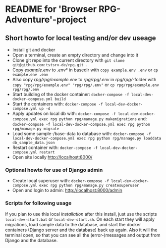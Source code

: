 # README for 'Browser RPG-Adventure'-project

## Short howto for local testing and/or dev useage

- Install git and docker
- Open a terminal, create an empty directory and change into it
- Clone git repo into the current directory with ``git clone git@github.com:tstsrv-de/rpg.git .``
- Copy *example.env* to *.env** in basedir with ``copy example.env .env`` or ``cp example.env .env``
- Also copy *rpg/rpg/example.env* to *rpg/rpg/.env* in *rpg/rpg/*-folder with ``copy "rpg/rpg/example.env" "rpg/rpg/.env"`` or ``cp rpg/rpg/example.env rpg/rpg/.env``
- Start building of the docker container:
  ``docker-compose -f local-dev-docker-compose.yml build``
- Start the containers with:
  ``docker-compose -f local-dev-docker-compose.yml up -d``
- Apply updates on local db with:
  ``docker-compose -f local-dev-docker-compose.yml exec rpg python rpg/manage.py makemigrations``
  and:
  ``docker-compose -f local-dev-docker-compose.yml exec rpg python rpg/manage.py migrate``
- Load some sample-/base-data to database with:
  ``docker-compose -f local-dev-docker-compose.yml exec rpg python rpg/manage.py loaddata db_sample_data.json``
- Restart container with:
  ``docker-compose -f local-dev-docker-compose.yml restart``
- Open site locally <http://localhost:8000/>

### Optional howto for use of Django admin

- Create local superuser with:
  ``docker-compose -f local-dev-docker-compose.yml exec rpg python rpg/manage.py createsuperuser``
- Open and login to admin: <http://localhost:8000/admin>

### Scripts for following usage 

If you plan to use this local *installation* after this install, just use the scripts ``local-dev-start.bat`` or ``local-dev-start.sh``. On each start they will apply migrations, load sample data to the database, and start the docker containers (Django server and the database) back up again. Also it will the terminal open, so that you can see all the (error-)messages and output from Django and the database.
